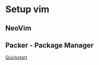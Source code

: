 # Setup vim

## NeoVim

## Packer - Package Manager

[Quickstart](https://github.com/wbthomason/packer.nvim#quickstart)
